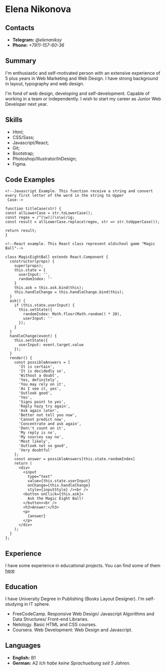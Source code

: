 # Elena Nikonova

## Contacts
* **Telegram:** *@elenaniksy*
* **Phone:** *+7911-157-60-36*

## Summary
I'm enthusiastic and self-motivated person with an extensive experience of 5 plus years in Web
 Marketing and Web Design. I have strong background in layout, typography and web design. 

I'm fond of web design, developing and self-development.
Capable of working in a team or independently. I wish to start my career as Junior Web Developer next year.

## Skills
* Html;
* CSS/Sass;
* Javascript/React;
* Git;
* Bootstrap;
* Photoshop/Illustrator/InDesign;
* Figma.

## Code Examples
```
<!--Javascript Example. This function receive a string and convert every first letter of the word in the string to Upper
 Case-->

function titleCase(str) {
const allLowerCase = str.toLowerCase();
const regex = /^(\w)|(\s\w)/ig;
const result = allLowerCase.replace(regex, str => str.toUpperCase());

return result;
}

<!--React example. This React class represent oldschool game "Magic Ball"-->

class MagicEightBall extends React.Component {
  constructor(props) {
    super(props);
    this.state = {
      userInput: '',
      randomIndex: ''
    }
    this.ask = this.ask.bind(this);
    this.handleChange = this.handleChange.bind(this);
  }
  ask() {
    if (this.state.userInput) {
      this.setState({
        randomIndex: Math.floor(Math.random() * 20),
        userInput: ''
      });
    }
  }
  handleChange(event) {
    this.setState({
      userInput: event.target.value
    });
  }
  render() {
    const possibleAnswers = [
      'It is certain',
      'It is decidedly so',
      'Without a doubt',
      'Yes, definitely',
      'You may rely on it',
      'As I see it, yes',
      'Outlook good',
      'Yes',
      'Signs point to yes',
      'Reply hazy try again',
      'Ask again later',
      'Better not tell you now',
      'Cannot predict now',
      'Concentrate and ask again',
      'Don\'t count on it',
      'My reply is no',
      'My sources say no',
      'Most likely',
      'Outlook not so good',
      'Very doubtful'
    ];
    const answer = possibleAnswers[this.state.randomIndex]
    return (
      <div>
        <input
          type="text"
          value={this.state.userInput}
          onChange={this.handleChange}
          style={inputStyle} /><br />
        <button onClick={this.ask}>
          Ask the Magic Eight Ball!
        </button><br />
        <h3>Answer:</h3>
        <p>
          {answer}
        </p>
      </div>
    );
  }
};
```

## Experience
I have some experience in educational projects.
You can find some of them [here](https://codepen.io/collection/ArGYkQ?cursor=ZD0xJm89MSZwPTEmdj0z) 

## Education
I have University Degree in Publishing (Books Layout Designer). I'm self-studying in IT sphere.
 * FreeCodeCamp. Responsive Web Design/ Javascript Algorithms and Data Structures/ Front-end Libraries.
 * Netology. Basic HTML and CSS courses.
 * Coursera. Web Development: Web Design and Javascript.

## Languages
* **English:** B1 
* **German:** A2 
*Ich habe keine Sprachuebung seit 5 Jahren.*
